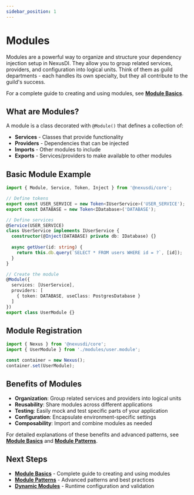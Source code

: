 ```yaml
---
sidebar_position: 1
---
```


# Modules

Modules are a powerful way to organize and structure your dependency injection setup in NexusDI. They allow you to group related services, providers, and configuration into logical units. Think of them as guild departments - each handles its own specialty, but they all contribute to the guild's success.

For a complete guide to creating and using modules, see **[Module Basics](./module-basics.md)**.

## What are Modules?

A module is a class decorated with `@Module()` that defines a collection of:
- **Services** - Classes that provide functionality
- **Providers** - Dependencies that can be injected
- **Imports** - Other modules to include
- **Exports** - Services/providers to make available to other modules

## Basic Module Example

```typescript
import { Module, Service, Token, Inject } from '@nexusdi/core';

// Define tokens
export const USER_SERVICE = new Token<IUserService>('USER_SERVICE');
export const DATABASE = new Token<IDatabase>('DATABASE');

// Define services
@Service(USER_SERVICE)
class UserService implements IUserService {
  constructor(@Inject(DATABASE) private db: IDatabase) {}
  
  async getUser(id: string) {
    return this.db.query(`SELECT * FROM users WHERE id = ?`, [id]);
  }
}

// Create the module
@Module({
  services: [UserService],
  providers: [
    { token: DATABASE, useClass: PostgresDatabase }
  ]
})
export class UserModule {}
```

## Module Registration

```typescript
import { Nexus } from '@nexusdi/core';
import { UserModule } from './modules/user.module';

const container = new Nexus();
container.set(UserModule);
```

## Benefits of Modules

- **Organization**: Group related services and providers into logical units
- **Reusability**: Share modules across different applications
- **Testing**: Easily mock and test specific parts of your application
- **Configuration**: Encapsulate environment-specific settings
- **Composability**: Import and combine modules as needed

For detailed explanations of these benefits and advanced patterns, see **[Module Basics](./module-basics.md)** and **[Module Patterns](./module-patterns.md)**.

## Next Steps

- **[Module Basics](./module-basics.md)** - Complete guide to creating and using modules
- **[Module Patterns](./module-patterns.md)** - Advanced patterns and best practices
- **[Dynamic Modules](./dynamic-modules.md)** - Runtime configuration and validation 